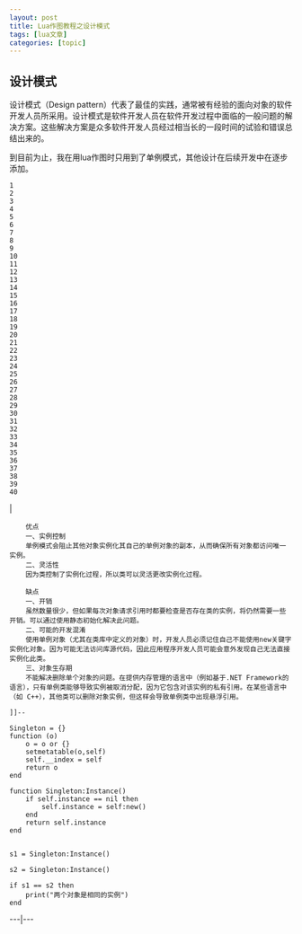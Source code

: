 ```yaml
---
layout: post
title: Lua作图教程之设计模式 
tags: [lua文章]
categories: [topic]
---
```

## 设计模式

设计模式（Design
pattern）代表了最佳的实践，通常被有经验的面向对象的软件开发人员所采用。设计模式是软件开发人员在软件开发过程中面临的一般问题的解决方案。这些解决方案是众多软件开发人员经过相当长的一段时间的试验和错误总结出来的。

到目前为止，我在用lua作图时只用到了单例模式，其他设计在后续开发中在逐步添加。

    
    
    1  
    2  
    3  
    4  
    5  
    6  
    7  
    8  
    9  
    10  
    11  
    12  
    13  
    14  
    15  
    16  
    17  
    18  
    19  
    20  
    21  
    22  
    23  
    24  
    25  
    26  
    27  
    28  
    29  
    30  
    31  
    32  
    33  
    34  
    35  
    36  
    37  
    38  
    39  
    40  
    

|

    
    
          
        优点    
        一、实例控制    
        单例模式会阻止其他对象实例化其自己的单例对象的副本，从而确保所有对象都访问唯一实例。    
        二、灵活性    
        因为类控制了实例化过程，所以类可以灵活更改实例化过程。    
        
        缺点    
        一、开销    
        虽然数量很少，但如果每次对象请求引用时都要检查是否存在类的实例，将仍然需要一些开销。可以通过使用静态初始化解决此问题。    
        二、可能的开发混淆    
        使用单例对象（尤其在类库中定义的对象）时，开发人员必须记住自己不能使用new关键字实例化对象。因为可能无法访问库源代码，因此应用程序开发人员可能会意外发现自己无法直接实例化此类。    
        三、对象生存期    
        不能解决删除单个对象的问题。在提供内存管理的语言中（例如基于.NET Framework的语言），只有单例类能够导致实例被取消分配，因为它包含对该实例的私有引用。在某些语言中（如 C++），其他类可以删除对象实例，但这样会导致单例类中出现悬浮引用。    
        
    ]]--    
        
    Singleton = {}    
    function (o)    
        o = o or {}    
        setmetatable(o,self)    
        self.__index = self    
        return o    
    end    
        
    function Singleton:Instance()    
        if self.instance == nil then    
            self.instance = self:new()    
        end    
        return self.instance    
    end    
        
        
    s1 = Singleton:Instance()    
        
    s2 = Singleton:Instance()    
        
    if s1 == s2 then    
        print("两个对象是相同的实例")    
    end  
      
  
---|---